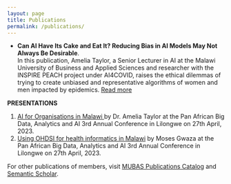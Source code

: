 ```yaml
---
layout: page
title: Publications
permalink: /publications/
---
```


* **Can AI Have Its Cake and Eat It? Reducing Bias in AI Models May Not Always Be Desirable**.
<br />In this publication, Amelia Taylor, a Senior Lecturer in AI at the Malawi University of Business and Applied Sciences and researcher with the INSPIRE PEACH project under AI4COVID, raises the ethical dilemmas of trying to create unbiased and representative algorithms of women and men impacted by epidemics. <a class="page-link" href="https://genderatwork.org/can-ai-have-its-cake-and-eat-it/" target="_blank">Read more </a>

**PRESENTATIONS**
1. <a class="page-link" href="https://docs.google.com/presentation/d/1HlhHs_QWGOmVDFpzyzCaEoadcYN78Von/edit?usp=share_link&ouid=103243696572721185208&rtpof=true&sd=true" target="_blank">AI for Organisations in Malawi </a> by Dr. Amelia Taylor at the Pan African Big Data, Analytics and AI 3rd Annual Conference in Lilongwe on 27th April, 2023.
2. <a class="page-link" href="https://docs.google.com/presentation/d/1jlZMlvXv9h065tyyQioN7FBik0dkq4Xx/edit?usp=share_link&ouid=103243696572721185208&rtpof=true&sd=true" target="_blank">Using OHDSI for health informatics in Malawi</a>  by Moses Gwaza at the Pan African Big Data, Analytics and AI 3rd Annual Conference in Lilongwe on 27th April, 2023.

For other publications of members, visit 
<a class="page-link" href="https://publications.mubas.ac.mw/researcher/ataylor" target="_blank">MUBAS Publications Catalog</a> and 
<a class="page-link" href="https://www.semanticscholar.org/author/Amelia-Taylor/1858776532" target="_blank">Semantic Scholar</a>. 




